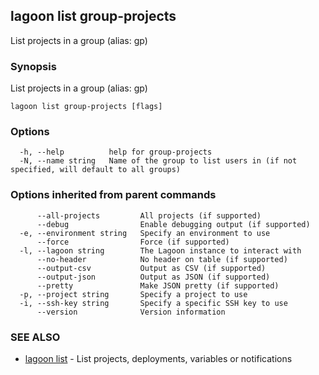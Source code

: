 ## lagoon list group-projects

List projects in a group (alias: gp)

### Synopsis

List projects in a group (alias: gp)

```
lagoon list group-projects [flags]
```

### Options

```
  -h, --help          help for group-projects
  -N, --name string   Name of the group to list users in (if not specified, will default to all groups)
```

### Options inherited from parent commands

```
      --all-projects         All projects (if supported)
      --debug                Enable debugging output (if supported)
  -e, --environment string   Specify an environment to use
      --force                Force (if supported)
  -l, --lagoon string        The Lagoon instance to interact with
      --no-header            No header on table (if supported)
      --output-csv           Output as CSV (if supported)
      --output-json          Output as JSON (if supported)
      --pretty               Make JSON pretty (if supported)
  -p, --project string       Specify a project to use
  -i, --ssh-key string       Specify a specific SSH key to use
      --version              Version information
```

### SEE ALSO

* [lagoon list](lagoon_list.md)	 - List projects, deployments, variables or notifications

